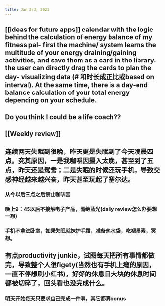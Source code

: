 ```yaml
---
title: Jan 3rd, 2021
---
```


## [[ideas for future apps]] calendar with the logic behind the calculation of energy balance of my fitness pal- first the machine/ system learns the multitude of your energy draining/gaining activities, and save them as a card in the library. the user can directly drag the cards to plan the day- visualizing data (# 和时长成正比或based on interval). At the same time, there is a day-end balance calculation of your total energy depending on your schedule.
## Do you think I could be a life coach??
## [[Weekly review]]
## 连续两天失眠到很晚，昨天更是失眠到了今天凌晨四点。究其原因，一是我咖啡因摄入太晚，甚至到了五点，昨天还是鸳鸯；二是失眠的时候还玩手机，导致交感神经越来越兴奋，昨天甚至玩起了塞尔达。
### 从今以后三点之后禁止咖啡因
### 晚上9：45以后不接触电子产品，隔绝蓝光(daily review怎么办要想一想)
### 手机不拿进卧室，如果失眠就抹护手霜，准备热水袋，吃褪黑素，冥想。
## 有点productivity junkie，试图每天把所有事情都做完，导致整个人很figety(当然也有手机上瘾的原因，一直不停想刷小红书)，好好的休息日大块的休息时间都被切碎了，回头看也没完成什么。
### 明天开始每天只要求自己完成一件事，其它都算bonus